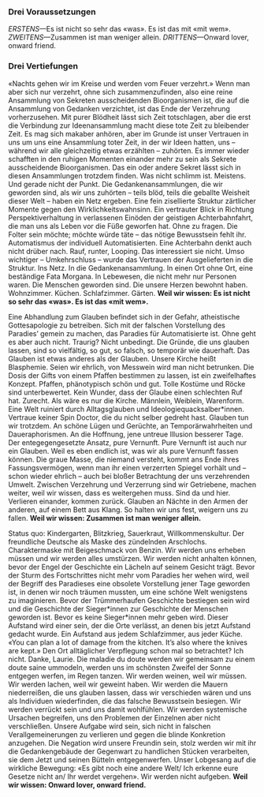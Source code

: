 ### Drei Voraussetzungen

*ERSTENS*—Es ist nicht so sehr das «was». Es ist das mit «mit wem».
*ZWEITENS*—Zusammen ist man weniger allein.
*DRITTENS*—Onward lover, onward friend.

### Drei Vertiefungen

«Nachts gehen wir im Kreise und werden vom Feuer verzehrt.» Wenn man aber sich nur verzehrt, ohne sich zusammenzufinden, also eine reine Ansammlung von Sekreten ausscheidenden Bioorganismen ist, die auf die Ansammlung von Gedanken verzichtet, ist das Ende der Verzehrung vorherzusehen. Mit purer Blödheit lässt sich Zeit totschlagen, aber die erst die Verbindung zur Ideenansammlung macht diese tote Zeit zu bleibender Zeit. Es mag sich makaber anhören, aber im Grunde ist unser Vertrauen in uns um uns eine Ansammlung toter Zeit, in der wir Ideen hatten, uns – während wir alle gleichzeitig etwas erzählten – zuhörten. Es immer wieder schafften in den ruhigen Momenten einander mehr zu sein als Sekrete ausscheidende Bioorganismen. Das ein oder andere Sekret lässt sich in diesen Ansammlungen trotzdem finden. Was nicht schlimm ist. Meistens. Und gerade nicht der Punkt. Die Gedankenansammlungen, die wir geworden sind, als wir uns zuhörten – teils blöd, teils die geballte Weisheit dieser Welt – haben ein Netz ergeben. Eine fein zisellierte Struktur zärtlicher Momente gegen den Wirklichkeitswahnsinn. Ein vertrauter Blick in Richtung Perspektiverhaltung in verlassenen Einöden der geistigen Achterbahnfahrt, die man uns als Leben vor die Füße geworfen hat. Ohne zu fragen. Die Folter sein möchte; möchte würde täte – das nötige Bewusstsein fehlt ihr. Automatismus der individuell Automatisierten. Eine Achterbahn denkt auch nicht drüber nach. Rauf, runter, Looping. Das interessiert sie nicht. Umso wichtiger – Umkehrschluss – wurde das Vertrauen der Ausgelieferten in die Struktur. Ins Netz. In die Gedankenansammlung. In einen Ort ohne Ort, eine beständige Fata Morgana. In Lebewesen, die nicht mehr nur Personen waren. Die Menschen geworden sind. Die unsere Herzen bewohnt haben. Wohnzimmer. Küchen. Schlafzimmer. Gärten. **Weil wir wissen: Es ist nicht so sehr das «was». Es ist das «mit wem».**

Eine Abhandlung zum Glauben befindet sich in der Gefahr, atheistische Gottesapologie zu betreiben. Sich mit der falschen Vorstellung des Paradies’ gemein zu machen, das Paradies für Automatisierte ist. Ohne geht es aber auch nicht. Traurig? Nicht unbedingt. Die Gründe, die uns glauben lassen, sind so vielfältig, so gut, so falsch, so temporär wie dauerhaft. Das Glauben ist etwas anderes als der Glauben. Unsere Kirche heißt Blasphemie. Seien wir ehrlich, von Messwein wird man nicht betrunken. Die Dosis der Gifts von einem Pfaffen bestimmen zu lassen, ist ein zweifelhaftes Konzept. Pfaffen, phänotypisch schön und gut. Tolle Kostüme und Röcke sind unterbewertet. Kein Wunder, dass der Glaube einen schlechten Ruf hat. Zurecht. Als wäre es nur die Kirche. Männlein, Weiblein, Warenform. Eine Welt ruiniert durch Alltagsglauben und Ideologiequacksalber\*innen. Vertraue keiner Spin Doctor, die du nicht selber gedreht hast. Glauben tun wir trotzdem. An schöne Lügen und Gerüchte, an Temporärwahrheiten und Daueraphorismen. An die Hoffnung, jene untreue Illusion besserer Tage. Der entegegengesetzte Ansatz, pure Vernunft. Pure Vernunft ist auch nur ein Glauben. Weil es eben endlich ist, was wir als pure Vernunft fassen können. Die graue Masse, die niemand versteht, kommt ans Ende ihres Fassungsvermögen, wenn man ihr einen verzerrten Spiegel vorhält und – schon wieder ehrlich – auch bei bloßer Betrachtung der uns verzehrenden Umwelt. Zwischen Verzehrung und Verzerrung sind wir Getriebene, machen weiter, weil wir wissen, dass es weitergehen muss. Sind da und hier. Verlieren einander, kommen zurück. Glauben an Nächte in den Armen der anderen, auf einem Bett aus Klang. So halten wir uns fest, weigern uns zu fallen. **Weil wir wissen: Zusammen ist man weniger allein.**

Status quo: Kindergarten, Blitzkrieg, Sauerkraut, Willkommenskultur. Der freundliche Deutsche als Maske des zündelnden Arschlochs. Charaktermaske mit Beigeschmack von Benzin. Wir werden uns erheben müssen und wir werden alles umstürzen. Wir werden nicht anhalten können, bevor der Engel der Geschichte ein Lächeln auf seinem Gesicht trägt. Bevor der Sturm des Fortschrittes nicht mehr vom Paradies her wehen wird, weil der Begriff des Paradieses eine obsolete Vorstellung jener Tage geworden ist, in denen wir noch träumen mussten, um eine schöne Welt wenigstens zu imaginieren. Bevor der Trümmerhaufen Geschichte bestiegen sein wird und die Geschichte der Sieger\*innen zur Geschichte der Menschen geworden ist. Bevor es keine Sieger\*innen mehr geben wird. Dieser Aufstand wird einer sein, der die Orte verlässt, an denen bis jetzt Aufstand gedacht wurde. Ein Aufstand aus jedem Schlafzimmer, aus jeder Küche. «You can plan a lot of damage from the kitchen. It’s also where the knives are kept.» Den Ort alltäglicher Verpflegung schon mal so betrachtet? Ich nicht. Danke, Laurie. Die maladie du doute werden wir gemeinsam zu einem doute saine ummodeln, werden uns im schönsten Zweifel der Sonne entgegen werfen, im Regen tanzen. Wir werden weinen, weil wir müssen. Wir werden lachen, weil wir geweint haben. Wir werden die Mauern niederreißen, die uns glauben lassen, dass wir verschieden wären und uns als Individuen wiederfinden, die das falsche Bewusstsein besiegen. Wir werden verrückt sein und uns damit wohlfühlen. Wir werden systemische Ursachen begreifen, uns den Problemen der Einzelnen aber nicht verschließen. Unsere Aufgabe wird sein, sich nicht in falschen Verallgemeinerungen zu verlieren und gegen die blinde Konkretion anzugehen. Die Negation wird unsere Freundin sein, stolz werden wir mit ihr die Gedankengebäude der Gegenwart zu handlichen Stücken verarbeiten, sie dem Jetzt und seinen Bütteln entgegenwerfen. Unser Lobgesang auf die wirkliche Bewegung: «Es gibt noch eine andere Welt/ Ich erkenne eure Gesetze nicht an/ Ihr werdet vergehen». Wir werden nicht aufgeben. **Weil wir wissen: Onward lover, onward friend.**
